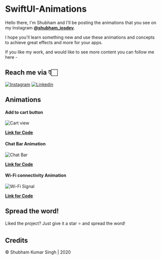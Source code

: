 # SwiftUI-Animations

Hello there, I'm Shubham and I'll be posting the animations that you see on my Instagram 
    [**@shubham_iosdev**](https://www.instagram.com/shubham_iosdev/).
    
I hope you'll learn something new and use these animations and concepts to achieve great effects and more for your apps.

If you like my work, and would like to see more content you can follow me here - 


## Reach me via 👇🏻

[![Instagram](https://raw.githubusercontent.com/Shubham0812/Test-Angular/master/docs/insta.png)](https://www.instagram.com/shubham_iosdev/) [![Linkedin](https://raw.githubusercontent.com/Shubham0812/Test-Angular/master/docs/linkedin.png)](https://www.linkedin.com/in/shubham0812/)


## Animations

#### Add to cart button

![Cart view](https://raw.githubusercontent.com/Shubham0812/SwiftUI-Animations/master/SwiftUI-Animations/GIFs/cart.gif?token=AEX3IM6G5W5E5SXZNCXDOAK7FQLG2)

[**Link for Code**](https://github.com/Shubham0812/SwiftUI-Animations/tree/master/SwiftUI-Animations/Cart)

#### Chat Bar Animation

![Chat Bar](https://raw.githubusercontent.com/Shubham0812/SwiftUI-Animations/master/SwiftUI-Animations/GIFs/chat-bar.gif)

[**Link for Code**](https://github.com/Shubham0812/SwiftUI-Animations/tree/master/SwiftUI-Animations/ChatBar)

#### Wi-Fi connectivity Animation

![Wi-Fi Signal](https://raw.githubusercontent.com/Shubham0812/SwiftUI-Animations/master/SwiftUI-Animations/GIFs/wifi.gif)

[**Link for Code**](https://github.com/Shubham0812/SwiftUI-Animations/tree/master/SwiftUI-Animations/Wifi)


## Spread the word!
Liked the project? Just give it a star ⭐️ and spread the word!

## Credits
© Shubham Kumar Singh | 2020
